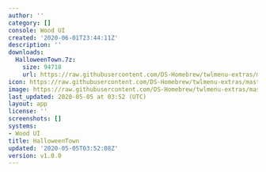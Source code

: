 ```yaml
---
author: ''
category: []
console: Wood UI
created: '2020-06-01T23:44:11Z'
description: ''
downloads:
  HalloweenTown.7z:
    size: 94718
    url: https://raw.githubusercontent.com/DS-Homebrew/twlmenu-extras/master/_nds/TWiLightMenu/akmenu/themes/HalloweenTown.7z
icon: https://raw.githubusercontent.com/DS-Homebrew/twlmenu-extras/master/unistore/icons/ak.png
image: https://raw.githubusercontent.com/DS-Homebrew/twlmenu-extras/master/unistore/icons/ak.png
last_updated: 2020-05-05 at 03:52 (UTC)
layout: app
license: ''
screenshots: []
systems:
- Wood UI
title: HalloweenTown
updated: '2020-05-05T03:52:08Z'
version: v1.0.0
---
```

